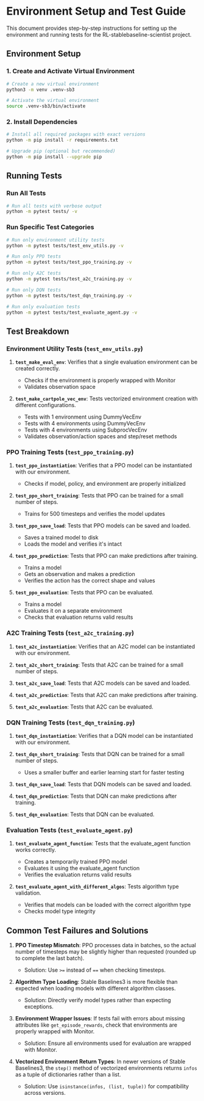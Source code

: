 # Environment Setup and Test Guide

This document provides step-by-step instructions for setting up the environment and running tests for the RL-stablebaseline-scientist project.

## Environment Setup

### 1. Create and Activate Virtual Environment

```bash
# Create a new virtual environment
python3 -m venv .venv-sb3

# Activate the virtual environment
source .venv-sb3/bin/activate
```

### 2. Install Dependencies

```bash
# Install all required packages with exact versions
python -m pip install -r requirements.txt

# Upgrade pip (optional but recommended)
python -m pip install --upgrade pip
```

## Running Tests

### Run All Tests

```bash
# Run all tests with verbose output
python -m pytest tests/ -v
```

### Run Specific Test Categories

```bash
# Run only environment utility tests
python -m pytest tests/test_env_utils.py -v

# Run only PPO tests
python -m pytest tests/test_ppo_training.py -v

# Run only A2C tests
python -m pytest tests/test_a2c_training.py -v

# Run only DQN tests
python -m pytest tests/test_dqn_training.py -v

# Run only evaluation tests
python -m pytest tests/test_evaluate_agent.py -v
```

## Test Breakdown

### Environment Utility Tests (`test_env_utils.py`)

1. **`test_make_eval_env`**: Verifies that a single evaluation environment can be created correctly.
   - Checks if the environment is properly wrapped with Monitor
   - Validates observation space

2. **`test_make_cartpole_vec_env`**: Tests vectorized environment creation with different configurations.
   - Tests with 1 environment using DummyVecEnv
   - Tests with 4 environments using DummyVecEnv
   - Tests with 4 environments using SubprocVecEnv
   - Validates observation/action spaces and step/reset methods

### PPO Training Tests (`test_ppo_training.py`)

1. **`test_ppo_instantiation`**: Verifies that a PPO model can be instantiated with our environment.
   - Checks if model, policy, and environment are properly initialized

2. **`test_ppo_short_training`**: Tests that PPO can be trained for a small number of steps.
   - Trains for 500 timesteps and verifies the model updates

3. **`test_ppo_save_load`**: Tests that PPO models can be saved and loaded.
   - Saves a trained model to disk
   - Loads the model and verifies it's intact

4. **`test_ppo_prediction`**: Tests that PPO can make predictions after training.
   - Trains a model
   - Gets an observation and makes a prediction
   - Verifies the action has the correct shape and values

5. **`test_ppo_evaluation`**: Tests that PPO can be evaluated.
   - Trains a model
   - Evaluates it on a separate environment
   - Checks that evaluation returns valid results

### A2C Training Tests (`test_a2c_training.py`)

1. **`test_a2c_instantiation`**: Verifies that an A2C model can be instantiated with our environment.

2. **`test_a2c_short_training`**: Tests that A2C can be trained for a small number of steps.

3. **`test_a2c_save_load`**: Tests that A2C models can be saved and loaded.

4. **`test_a2c_prediction`**: Tests that A2C can make predictions after training.

5. **`test_a2c_evaluation`**: Tests that A2C can be evaluated.

### DQN Training Tests (`test_dqn_training.py`)

1. **`test_dqn_instantiation`**: Verifies that a DQN model can be instantiated with our environment.

2. **`test_dqn_short_training`**: Tests that DQN can be trained for a small number of steps.
   - Uses a smaller buffer and earlier learning start for faster testing

3. **`test_dqn_save_load`**: Tests that DQN models can be saved and loaded.

4. **`test_dqn_prediction`**: Tests that DQN can make predictions after training.

5. **`test_dqn_evaluation`**: Tests that DQN can be evaluated.

### Evaluation Tests (`test_evaluate_agent.py`)

1. **`test_evaluate_agent_function`**: Tests that the evaluate_agent function works correctly.
   - Creates a temporarily trained PPO model
   - Evaluates it using the evaluate_agent function
   - Verifies the evaluation returns valid results

2. **`test_evaluate_agent_with_different_algos`**: Tests algorithm type validation.
   - Verifies that models can be loaded with the correct algorithm type
   - Checks model type integrity

## Common Test Failures and Solutions

1. **PPO Timestep Mismatch**: PPO processes data in batches, so the actual number of timesteps may be slightly higher than requested (rounded up to complete the last batch).
   - Solution: Use `>=` instead of `==` when checking timesteps.

2. **Algorithm Type Loading**: Stable Baselines3 is more flexible than expected when loading models with different algorithm classes.
   - Solution: Directly verify model types rather than expecting exceptions.

3. **Environment Wrapper Issues**: If tests fail with errors about missing attributes like `get_episode_rewards`, check that environments are properly wrapped with Monitor.
   - Solution: Ensure all environments used for evaluation are wrapped with Monitor.

4. **Vectorized Environment Return Types**: In newer versions of Stable Baselines3, the `step()` method of vectorized environments returns `infos` as a tuple of dictionaries rather than a list.
   - Solution: Use `isinstance(infos, (list, tuple))` for compatibility across versions.
